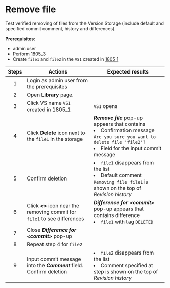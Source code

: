 # Remove file

Test verified removing of files from the Version Storage (include default and specified commit comment, history and differences).

**Prerequisites**:
- admin user
- Perform [1805_3](1805_3.md)
- Create `file1` and `file2` in the `VS1` created in [1805_1](1805_1.md)

| Steps | Actions | Expected results |
| :---: | --- | --- |
| 1 | Login as admin user from the prerequisites | |
| 2 | Open **Library** page. | |
| 3 | Click VS name `VS1` created in [1805_1](1805_1.md) | `VS1` opens |
| 4 | Click **Delete** icon next to the `file1` in the storage | ***Remove file*** pop-up appears that contains <li> Confirmation message `Are you sure you want to delete file 'file2'?` </li><li> Field for the input commit message |
| 5 | Confirm deletion | <li>`file1` disappears from the list </li><li> Default comment `Removing file file1` is shown on the top of *Revision history* |
| 6 | Click ***<>*** icon near the removing commit for `file1` to see differences | ***Difference for \<commit\>*** pop-up appears that contains difference <li> `file1` with tag `DELETED`|
| 7 | Close ***Difference for \<commit\>*** pop-up | |
| 8 | Repeat step 4 for `file2` | |
| 9 | Input commit message into the ***Comment*** field. Confirm deletion | <li>`file2` disappears from the list </li><li> Comment specified at step is shown on the top of *Revision history* |